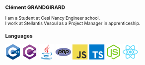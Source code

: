### Clément GRANDGIRARD

I am a Student at Cesi Nancy Engineer school.  
I work at Stellantis Vesoul as a Project Manager in apprenticeship.

### Languages

<p align="left">
<img src="https://raw.githubusercontent.com/devicons/devicon/master/icons/cplusplus/cplusplus-original.svg" alt="cplusplus" width="50" height="50"/>
  <img src="https://raw.githubusercontent.com/devicons/devicon/master/icons/csharp/csharp-original.svg" alt="typescript" width="50" height="50"/> 
<img src="https://raw.githubusercontent.com/devicons/devicon/master/icons/java/java-original.svg" alt="java" width="50" height="50"/> 
<img src="https://raw.githubusercontent.com/devicons/devicon/master/icons/php/php-original.svg" alt="php" width="50" height="50"/> 
<img src="https://raw.githubusercontent.com/devicons/devicon/master/icons/javascript/javascript-original.svg" alt="javascript" width="50" height="50"/> 
<img src="https://raw.githubusercontent.com/devicons/devicon/master/icons/typescript/typescript-original.svg" alt="typescript" width="50" height="50"/>
<img src="https://raw.githubusercontent.com/devicons/devicon/master/icons/nodejs/nodejs-original.svg" alt="typescript" width="50" height="50"/> 
<img src="https://raw.githubusercontent.com/devicons/devicon/master/icons/react/react-original.svg" alt="typescript" width="50" height="50"/> 
</p>
